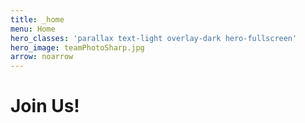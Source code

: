 ```yaml
---
title: _home
menu: Home
hero_classes: 'parallax text-light overlay-dark hero-fullscreen'
hero_image: teamPhotoSharp.jpg
arrow: noarrow
---
```


# **Join Us!**

[//]: # (Team photo as hero)
